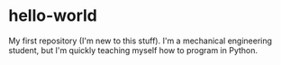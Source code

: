 # hello-world
My first repository (I'm new to this stuff). 
I'm a mechanical engineering student, but I'm quickly teaching myself how to program in Python. 
